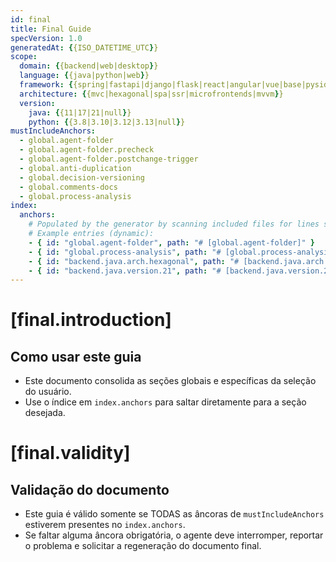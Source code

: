 ```yaml
---
id: final
title: Final Guide
specVersion: 1.0
generatedAt: {{ISO_DATETIME_UTC}}
scope:
  domain: {{backend|web|desktop}}
  language: {{java|python|web}}
  framework: {{spring|fastapi|django|flask|react|angular|vue|base|pyside6|tkinter|kivy}}
  architecture: {{mvc|hexagonal|spa|ssr|microfrontends|mvvm}}
  version:
    java: {{11|17|21|null}}
    python: {{3.8|3.10|3.12|3.13|null}}
mustIncludeAnchors:
  - global.agent-folder
  - global.agent-folder.precheck
  - global.agent-folder.postchange-trigger
  - global.anti-duplication
  - global.decision-versioning
  - global.comments-docs
  - global.process-analysis
index:
  anchors:
    # Populated by the generator by scanning included files for lines starting with "# ["
    # Example entries (dynamic):
    - { id: "global.agent-folder", path: "# [global.agent-folder]" }
    - { id: "global.process-analysis", path: "# [global.process-analysis]" }
    - { id: "backend.java.arch.hexagonal", path: "# [backend.java.arch.hexagonal]" }
    - { id: "backend.java.version.21", path: "# [backend.java.version.21]" }
---
```


# [final.introduction]
## Como usar este guia

- Este documento consolida as seções globais e específicas da seleção do usuário.
- Use o índice em `index.anchors` para saltar diretamente para a seção desejada.

<!-- REQUIRED: O gerador DEVE inserir aqui o conteúdo de docs/global/agent-folder.md -->
<!-- INCLUDE: docs/global/agent-folder.md -->

<!-- REQUIRED: O gerador DEVE inserir aqui o conteúdo de docs/global/process-analysis.md -->
<!-- INCLUDE: docs/global/process-analysis.md -->

<!-- Depois, inserir os blocos específicos selecionados pelo usuário -->
<!-- INCLUDE: {{SELECTED_BLOCKS}} -->

# [final.validity]
## Validação do documento

- Este guia é válido somente se TODAS as âncoras de `mustIncludeAnchors` estiverem presentes no `index.anchors`.
- Se faltar alguma âncora obrigatória, o agente deve interromper, reportar o problema e solicitar a regeneração do documento final.
